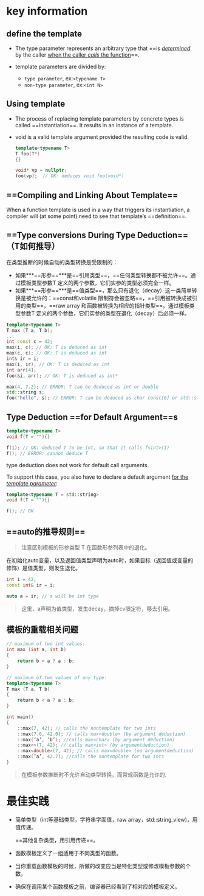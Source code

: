 # key information

## define the template

- The type parameter represents an arbitrary type that ==is <u>*determined*</u> by the caller <u>when the caller *calls* the function</u>==.

- template parameters are divided by:
  - `type parameter`, ex:`<typename T>`
  - `non-type parameter`,  ex:`<int N>`



## Using template

- The process of replacing template parameters by concrete types is called ==instantiation==. It results in an instance of a template.

- void is a valid template argument provided the resulting code is valid.

  ```cpp
  template<typename T>
  T foo(T*)
  {}
  
  void* vp = nullptr;
  foo(vp);	// OK: deduces void foo(void*)
  ```

  

## ==Compiling and Linking About Template==

When a function template is used in a way that triggers its instantiation, a compiler will (at some point) need to see that template’s ==definition==.



## ==Type conversions During Type Deduction==（T如何推导）

在类型推断的时候自动的类型转换是受限制的：

- 如果***==形参==***是==引用类型==，==任何类型转换都不被允许==。通过模板类型参数T 定义的两个参数，它们实参的类型必须完全一样。
- 如果***==形参==***是==值类型==，那么只有退化（decay）这一类简单转换是被允许的：==const和volatile 限制符会被忽略==，==引用被转换成被引用的类型==，==raw array 和函数被转换为相应的指针类型==。通过模板类型参数T 定义的两个参数，它们实参的类型在退化（decay）后必须一样。



```cpp
template<typename T>
T max (T a, T b);
...
int const c = 42;
max(i, c); // OK: T is deduced as int
max(c, c); // OK: T is deduced as int
int& ir = i;
max(i, ir); // OK: T is deduced as int
int arr[4];
foo(&i, arr); // OK: T is deduced as int*

max(4, 7.2); // ERROR: T can be deduced as int or double
std::string s;
foo("hello", s); // ERROR: T can be deduced as char const[6] or std::string
```



## Type Deduction ==for Default Argument==s

```cpp
template<typename T>
void f(T = ""){}

f(1); // OK: deduced T to be int, so that it calls f<int>(1)
f(); // ERROR: cannot deduce T
```

type deduction does not work for default call arguments.

To support this case, you also have to declare a default argument <u>for the *template parameter*</u>:

```cpp
template<typename T = std::string>
void f(T = ""){}

f(); // OK
```



## ==auto的推导规则==

> 注意区别模板的形参类型 T 在函数形参列表中的退化。

在初始化auto变量，以及返回值类型声明为auto时，如果目标（返回值或变量的修饰）是值类型，则发生退化。

```cpp
int i = 42;
const int& ir = i;

auto a = ir; // a will be int type
```

> 这里，a声明为值类型，发生decay，摘掉cv限定符，移去引用。



## 模板的重载相关问题

```cpp
// maximum of two int values:
int max (int a, int b)
{
    return b < a ? a : b;
}

// maximum of two values of any type:
template<typename T>
T max (T a, T b)
{
    return b < a ? a : b;
}

int main()
{
    ::max(7, 42); // calls the nontemplate for two ints
    ::max(7.0, 42.0); // calls max<double> (by argument deduction)
    ::max(’a’, ’b’); //calls max<char> (by argument deduction)
    ::max<>(7, 42); // calls max<int> (by argumentdeduction)
    ::max<double>(7, 42); // calls max<double> (no argumentdeduction)
    ::max(’a’, 42.7); //calls the nontemplate for two ints
}
```

>在模板参数推断时不允许自动类型转换，而常规函数是允许的.



# 最佳实践

- 简单类型（int等基础类型，字符串字面值，raw array，std::string_view)，用值传递。

  ==其他复杂类型，用引用传递==。

- 函数模板定义了一组适用于不同类型的函数。

- 当你重载函数模板的时候，所做的改变应当是特化类型或修改模板参数的个数。

- 确保在调用某个函数模板之前，编译器已经看到了相对应的模板定义。

